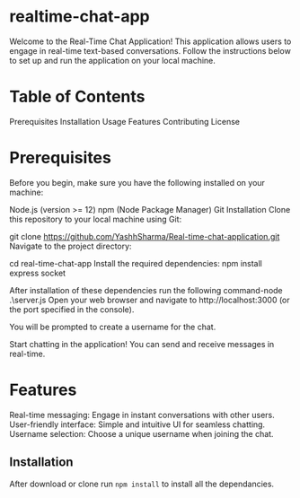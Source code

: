 # realtime-chat-app
Welcome to the Real-Time Chat Application! This application allows users to engage in real-time text-based conversations. Follow the instructions below to set up and run the application on your local machine.

# Table of Contents
Prerequisites
Installation
Usage
Features
Contributing
License
# Prerequisites
Before you begin, make sure you have the following installed on your machine:

Node.js (version >= 12)
npm (Node Package Manager)
Git
Installation
Clone this repository to your local machine using Git:

git clone https://github.com/YashhSharma/Real-time-chat-application.git
Navigate to the project directory:

cd real-time-chat-app
Install the required dependencies:
npm install express socket

After installation of these dependencies run the following command-node .\server.js
Open your web browser and navigate to http://localhost:3000 (or the port specified in the console).

You will be prompted to create a username for the chat.

Start chatting in the application! You can send and receive messages in real-time.

# Features
Real-time messaging: Engage in instant conversations with other users.
User-friendly interface: Simple and intuitive UI for seamless chatting.
Username selection: Choose a unique username when joining the chat.


## Installation 
After download or clone run `npm install` to install all the dependancies.



